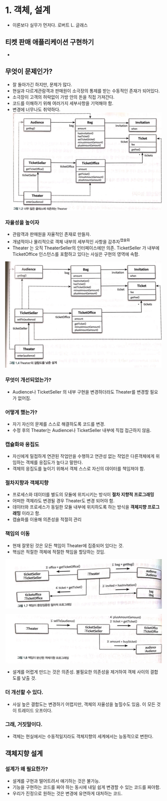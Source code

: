 # 1. 객체, 설계
- 이론보다 실무가 먼저다. 
로버트 L. 글래스

## 티켓 판매 애플리케이션 구현하기
- 

## 무엇이 문제인가?
- 잘 돌아가긴 하지만, 문제가 많다.
- 현실과 다르게관람객과 판매원이 소극장의 통제를 받는 수동적인 존재가 되어있다.
- 소극장이 고객의 허락없이 가방 안의 돈을 직접 가져간다.
- 코드를 이해하기 위해 여러가지 세부사항을 기억해야 함.
- 변경에 너무나도 취약하다.
![theater.JPG](theater.JPG)

### 자율성을 높이자 
- 관람객과 판매원을 자율적인 존재로 만들자.
- 개념적이나 물리적으로 객체 내부의 세부적인 사항을 감추자<sup>캡슐화</sup>
- Theater 는 오직 TheaterSeller의 인터페이스에만 의존. TicketSeller 가 내부에 TicketOffice 인스턴스를 포함하고 있다는 사실은 구현의 영역에 속함.

![theater_low_coupling.JPG](theater_low_coupling.JPG)

### 무엇이 개선되었는가?
- Audience나 TicketSeller 의 내부 구현을 변경하더라도 Theater를 변경할 필요가 없어짐.

### 어떻게 했는가?
- 자기 자신의 문제를 스스로 해결하도록 코드를 변경.
- 수정 후의 Theater는 Audience나 TicketSeller 내부에 직접 접근하지 않음. 

### 캡슐화와 응집도
- 자신에게 밀접하게 연관된 작업만을 수행하고 연관성 없는 작업은 다른객체에게 위임하는 객체를 응집도가 높다고 말한다.
- 객체의 응집도를 높이기 위해서 객체 스스로 자신의 데이터를 책임져야 함.

### 절차지향과 객체지향
- 프로세스와 데이터를 별도의 모듈에 위치시키는 방식이 **절차 지향적 프로그래밍**
- 어떠한 객체라도 변경될 경우 Theater도 변경 되어야 함.
- 데이터와 프로세스가 동일한 모듈 내부에 위치하도록 하는 방식을 **객체지향 프로그래밍** 이라고 함.
- 캡슐화를 이용해 의존성을 적절히 관리

### 책임의 이동
- 현재 잘못된 것은 모든 책임이 Theater에 집중되어 있다는 것.
- 핵심은 적절한 객체에 적절한 책임을 할당하는 것임.

![coupled.JPG](coupled.JPG)

![not_coupled.JPG](not_coupled.JPG)

- 설계를 어렵게 만드는 것은 의존성. 불필요한 의존성을 제거하여 객체 사이의 결합도를 낮출 것.

### 더 개선할 수 있다. 
- 사실 높은 결합도는 변경하기 어렵지만, 객체의 자율성을 높힐수도 있음. 이 모든 것이 트레이드 오프이다.

### 그래, 거짓말이다.
- 객체는 현실에서는 수동적일지라도 객체지향의 세계에서는 능동적으로 변한다.


## 객체지향 설계
### 설계가 왜 필요한가?
- 설계를 구현과 떨어트려서 얘기하는 것은 불가능.
- 기능을 구현하는 코드를 짜야 하는 동시에 내일 쉽게 변경할 수 있는 코드를 짜야함.
- 우리가 진정으로 원하는 것은 변경에 유연하게 대처하는 코드.

